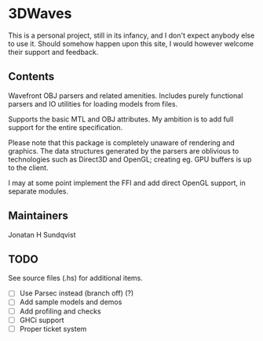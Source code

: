 3DWaves
=======

This is a personal project, still in its infancy, and I don't expect anybody else to use it. Should somehow happen upon this site, I would however welcome their support and feedback.

## Contents
Wavefront OBJ parsers and related amenities. Includes purely functional parsers
and IO utilities for loading models from files.

Supports the basic MTL and OBJ attributes. My ambition is to add full support for the entire specification.

Please note that this package is completely unaware of rendering and graphics. The data structures generated by the parsers are oblivious to technologies such as Direct3D and OpenGL; creating eg. GPU buffers is up to the client.

I may at some point implement the FFI and add direct OpenGL support, in separate modules.

## Maintainers
Jonatan H Sundqvist

## TODO

See source files (.hs) for additional items.

- [ ] Use Parsec instead (branch off) (?)
- [ ] Add sample models and demos
- [ ] Add profiling and checks
- [ ] GHCi support
- [ ] Proper ticket system
